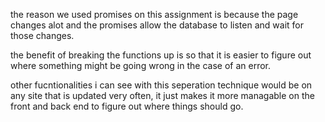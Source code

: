 the reason we used promises on this assignment is because the page changes alot and the promises allow the database to listen and wait for those changes.

the benefit of breaking the functions up is so that it is easier to figure out where something might be going wrong in the case of an error.

other fucntionalities i can see with this seperation technique would be on any site that is updated very often, it just makes it more managable on the front and back end to figure out where things should go.
